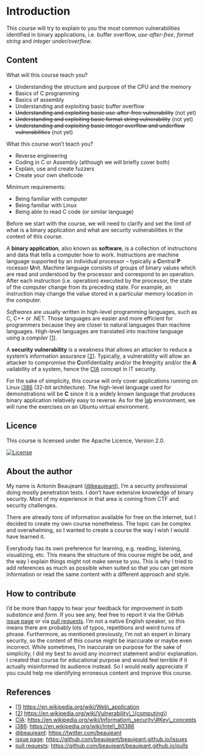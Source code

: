 # Introduction

This course will try to explain to you the most common vulnerabilities identified in binary applications, i.e. buffer overflow, _use-after-free_, _format string_ and _integer under/overflow_.

## Content

What will this course teach you?

* Understanding the structure and purpose of the CPU and the memory
* Basics of C programming
* Basics of assembly
* Understanding and exploiting basic buffer overflow
* ~~Understanding and exploiting basic use-after-free vulnerability~~ \(not yet\)
* ~~Understanding and exploiting basic format string vulnerability~~ \(not yet\)
* ~~Understanding and exploiting basic integer overflow and underflow vulnerabilities~~ \(not yet\)

What this course won’t teach you?

* Reverse engineering
* Coding in C or Assembly \(although we will briefly cover both\)
* Explain, use and create fuzzers
* Create your own shellcode

Minimum requirements:

* Being familiar with computer
* Being familiar with Linux
* Being able to read C code \(or similar language\)

Before we start with the course, we will need to clarify and set the limit of what is a binary application and what are security vulnerabilities in the context of this course.

A **binary application**, also known as **software**, is a collection of instructions and data that tells a computer how to work. Instructions are machine language supported by an individual processor – typically a **C**​entral **P**​rocessor **U**​nit. Machine language consists of groups of binary values which are read and understood by the processor and correspond to an operation. After each instruction \(i.e. operation\) executed by the processor, the state of the computer change from its preceding state. For example, an instruction may change the value stored in a particular memory location in the computer. 

_Softwares_ are usually written in high-level programming languages, such as C, C++ or .NET. Those languages are easier and more efficient for programmers because they are closer to natural languages than machine languages. High-level languages are translated into machine language using a _compiler_ \[[1](https://en.wikipedia.org/wiki/Web_application)\].

A **security vulnerability** is a weakness that allows an attacker to reduce a system’s information assurance \[[2](https://en.wikipedia.org/wiki/Vulnerability_%28computing%29)\]. Typically, a vulnerability will allow an attacker to compromise the **C**​onfidentiality and/or the **I**​ntegrity and/or the **A**​vailability of a system, hence the [CIA](https://en.wikipedia.org/wiki/Information_security#Key_concepts) concept in IT security.

For the sake of simplicity, this course will only cover applications running on Linux [i386](https://en.wikipedia.org/wiki/Intel_80386) \(32-bit architecture\). The high-level language used for demonstrations will be **C** since it is a widely known language that produces binary application relatively easy to reverse. As for the [lab](lab.md) environment, we will rune the exercises on an Ubuntu virtual environment.

## Licence

This course is licensed under the Apache Licence, Version 2.0.

[![License](https://img.shields.io/badge/License-Apache%202.0-blue.svg)](http://www.apache.org/licenses/LICENSE-2.0)

## About the author

My name is Antonin Beaujeant \([@beaujeant](https://twitter.com/beaujeant)\), I’m a security professional doing mostly penetration tests. I don’t have extensive knowledge of binary security. Most of my experience in that area is coming from CTF and security challenges.

There are already tons of information available for free on the internet, but I decided to create my own course nonetheless. The topic can be complex and overwhelming, so I wanted to create a course the way I wish I would have learned it.

Everybody has its own preference for learning, e.g. reading, listening, visualizing, etc. This means the structure of this course might be odd, and the way I explain things might not make sense to you. This is why I tried to add references as much as possible when suited so that you can get more information or read the same content with a different approach and style.

## How to contribute

I’d be more than happy to hear your feedback for improvement in both _substance_ and _form_. If you see any, feel free to report it via the GitHub [issue page](https://github.com/beaujeant/appsec101/issues) or via [pull requests](https://github.com/beaujeant/appsec101/pulls). I’m not a native English speaker, so this means there are probably lots of typos, repetitions and weird turns of phrase. Furthermore, as mentioned previously, I’m not an expert in binary security, so the content of this course might be inaccurate or maybe even incorrect. While sometimes, I’m inaccurate on purpose for the sake of simplicity, I did my best to avoid any incorrect statement and/or explanation. I created that course for educational purpose and would feel terrible if it actually misinformed its audience instead. So I would really appreciate if you could help me identifying erroneous content and improve this course.

## References

* \[[1](https://en.wikipedia.org/wiki/Web_application)\] https://en.wikipedia.org/wiki/Web\_application
* \[[2](https://en.wikipedia.org/wiki/Vulnerability_%28computing%29)\] https://en.wikipedia.org/wiki/Vulnerability\_\(computing\)
* [CIA](https://en.wikipedia.org/wiki/Information_security#Key_concepts): https://en.wikipedia.org/wiki/Information\_security\#Key\_concepts
* [i386](https://en.wikipedia.org/wiki/Intel_80386): https://en.wikipedia.org/wiki/Intel\_80386
* [@beaujeant](https://twitter.com/beaujeant): https://twitter.com/beaujeant
* [issue page](https://github.com/beaujeant/beaujeant.github.io/issues): https://github.com/beaujeant/beaujeant.github.io/issues
* [pull requests](https://github.com/beaujeant/beaujeant.github.io/pulls): https://github.com/beaujeant/beaujeant.github.io/pulls


